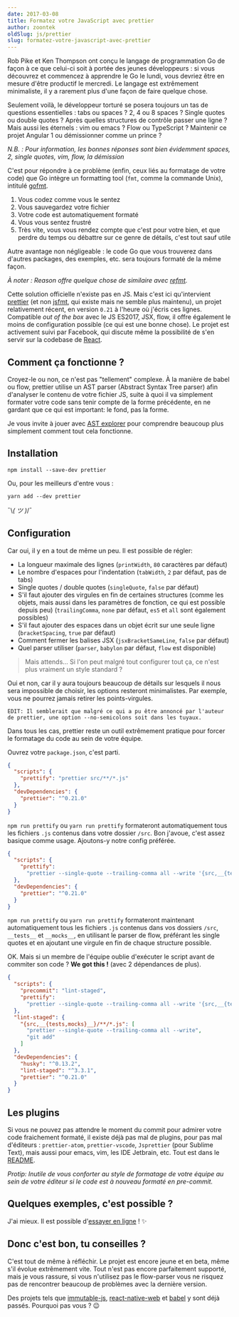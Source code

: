 ```yaml
---
date: 2017-03-08
title: Formatez votre JavaScript avec prettier
author: zoontek
oldSlug: js/prettier
slug: formatez-votre-javascript-avec-prettier
---
```


Rob Pike et Ken Thompson ont conçu le langage de programmation Go de façon à ce
que celui-ci soit à portée des jeunes développeurs : si vous découvrez et
commencez à apprendre le Go le lundi, vous devriez être en mesure d'être
productif le mercredi. Le langage est extrêmement minimaliste, il y a rarement
plus d'une façon de faire quelque chose.

Seulement voilà, le développeur torturé se posera toujours un tas de questions
essentielles : tabs ou spaces ? 2, 4 ou 8 spaces ? Single quotes ou double
quotes ? Après quelles structures de contrôle passer une ligne ? Mais aussi les
éternels : vim ou emacs ? Flow ou TypeScript ? Maintenir ce projet Angular 1 ou
démissionner comme un prince ?

_N.B. : Pour information, les bonnes réponses sont bien évidemment spaces, 2,
single quotes, vim, flow, la démission_

C'est pour répondre à ce problème (enfin, ceux liés au formatage de votre code)
que Go intègre un formatting tool (`fmt`, comme la commande Unix), intitulé
[gofmt](https://golang.org/cmd/gofmt/).

1.  Vous codez comme vous le sentez
2.  Vous sauvegardez votre fichier
3.  Votre code est automatiquement formaté
4.  Vous vous sentez frustré
5.  Très vite, vous vous rendez compte que c'est pour votre bien, et que perdre
    du temps ou débattre sur ce genre de détails, c'est tout sauf utile

Autre avantage non négligeable : le code Go que vous trouverez dans d'autres
packages, des exemples, etc. sera toujours formaté de la même façon.

_À noter : Reason offre quelque chose de similaire avec
[refmt](https://facebook.github.io/reason/tools.html)._

Cette solution officielle n'existe pas en JS. Mais c'est ici qu'intervient
[prettier](https://github.com/prettier/prettier) (et non
[jsfmt](https://www.npmjs.com/package/jsfmt), qui existe mais ne semble plus
maintenu), un projet relativement récent, en version `0.21` à l'heure où j'écris
ces lignes. Compatible _out of the box_ avec le JS ES2017, JSX, flow, il offre
également le moins de configuration possible (ce qui est une bonne chose). Le
projet est activement suivi par Facebook, qui discute même la possibilité de
s'en servir sur la codebase de
[React](https://github.com/facebook/react/pull/9101).

## Comment ça fonctionne ?

Croyez-le ou non, ce n'est pas "tellement" complexe. À la manière de babel ou
flow, prettier utilise un AST parser (Abstract Syntax Tree parser) afin
d'analyser le contenu de votre fichier JS, suite à quoi il va simplement
formater votre code sans tenir compte de la forme précédente, en ne gardant que
ce qui est important: le fond, pas la forme.

Je vous invite à jouer avec [AST explorer](https://astexplorer.net/) pour
comprendre beaucoup plus simplement comment tout cela fonctionne.

## Installation

```console
npm install --save-dev prettier
```

Ou, pour les meilleurs d'entre vous :

```console
yarn add --dev prettier
```

¯\\_( ツ )_/¯

## Configuration

Car oui, il y en a tout de même un peu. Il est possible de régler:

- La longueur maximale des lignes (`printWidth`, `80` caractères par défaut)
- Le nombre d'espaces pour l'indentation (`tabWidth`, `2` par défaut, pas de
  tabs)
- Single quotes / double quotes (`singleQuote`, `false` par défaut)
- S'il faut ajouter des virgules en fin de certaines structures (comme les
  objets, mais aussi dans les paramètres de fonction, ce qui est possible depuis
  peu) (`trailingComma`, `none` par défaut, `es5` et `all` sont également
  possibles)
- S'il faut ajouter des espaces dans un objet écrit sur une seule ligne
  (`bracketSpacing`, `true` par défaut)
- Comment fermer les balises JSX (`jsxBracketSameLine`, `false` par défaut)
- Quel parser utiliser (`parser`, `babylon` par défaut, `flow` est disponible)

> Mais attends… Si l'on peut malgré tout configurer tout ça, ce n'est plus
> vraiment un style standard ?

Oui et non, car il y aura toujours beaucoup de détails sur lesquels il nous sera
impossible de choisir, les options resteront minimalistes. Par exemple, vous ne
pourrez jamais retirer les points-virgules.

`EDIT: Il semblerait que malgré ce qui a pu être annoncé par l'auteur de prettier, une option --no-semicolons soit dans les tuyaux.`

Dans tous les cas, prettier reste un outil extrêmement pratique pour forcer le
formatage du code au sein de votre équipe.

Ouvrez votre `package.json`, c'est parti.

```json
{
  "scripts": {
    "prettify": "prettier src/**/*.js"
  },
  "devDependencies": {
    "prettier": "^0.21.0"
  }
}
```

`npm run prettify` ou `yarn run prettify` formateront automatiquement tous les
fichiers `.js` contenus dans votre dossier `/src`. Bon j'avoue, c'est assez
basique comme usage. Ajoutons-y notre config préférée.

```json
{
  "scripts": {
    "prettify":
      "prettier --single-quote --trailing-comma all --write '{src,__{tests,mocks}__}/**/*.js'"
  },
  "devDependencies": {
    "prettier": "^0.21.0"
  }
}
```

`npm run prettify` ou `yarn run prettify` formateront maintenant automatiquement
tous les fichiers `.js` contenus dans vos dossiers `/src`, `__tests__` et
`__mocks__`, en utilisant le parser de flow, préférant les single quotes et en
ajoutant une virgule en fin de chaque structure possible.

OK. Mais si un membre de l'équipe oublie d'exécuter le script avant de commiter
son code ? **We got this !** (avec 2 dépendances de plus).

```json
{
  "scripts": {
    "precommit": "lint-staged",
    "prettify":
      "prettier --single-quote --trailing-comma all --write '{src,__{tests,mocks}__}/**/*.js'"
  },
  "lint-staged": {
    "{src,__{tests,mocks}__}/**/*.js": [
      "prettier --single-quote --trailing-comma all --write",
      "git add"
    ]
  },
  "devDependencies": {
    "husky": "^0.13.2",
    "lint-staged": "^3.3.1",
    "prettier": "^0.21.0"
  }
}
```

## Les plugins

Si vous ne pouvez pas attendre le moment du commit pour admirer votre code
fraichement formaté, il existe déjà pas mal de plugins, pour pas mal d'éditeurs
: `prettier-atom`, `prettier-vscode`, `Jsprettier` (pour Sublime Text), mais
aussi pour emacs, vim, les IDE Jetbrain, etc. Tout est dans le
[README](https://github.com/prettier/prettier/blob/master/README.md).

_Protip: Inutile de vous conforter au style de formatage de votre équipe au sein
de votre éditeur si le code est à nouveau formaté en pre-commit._

## Quelques exemples, c'est possible ?

J'ai mieux. Il est possible
d'[essayer en ligne](https://prettier.github.io/prettier) ! ✨

## Donc c'est bon, tu conseilles ?

C'est tout de même à réfléchir. Le projet est encore jeune et en beta, même s'il
évolue extrêmement vite. Tout n'est pas encore parfaitement supporté, mais je
vous rassure, si vous n'utilisez pas le flow-parser vous ne risquez pas de
rencontrer beaucoup de problèmes avec la dernière version.

Des projets tels que
[immutable-js](https://github.com/facebook/immutable-js/commit/9bcc8b54a17c3bbc94d70864121784bc91011e8f),
[react-native-web](https://github.com/necolas/react-native-web/commit/a2f25a46c495ca53a75e728cfb14dbdf67cdb342)
et
[babel](https://github.com/babel/babel/commit/bdbe2cfbc5ab5ba6f528b7ee3e4bf5ed940a47af)
y sont déjà passés. Pourquoi pas vous ? 😉
